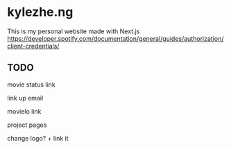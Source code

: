 # kylezhe.ng

This is my personal website made with Next.js
https://developer.spotify.com/documentation/general/guides/authorization/client-credentials/

## TODO

movie status link

link up email

movielo link

project pages

change logo? + link it
